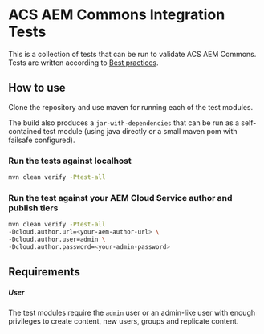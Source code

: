 # ACS AEM Commons Integration Tests
This is a collection of tests that can be run to validate ACS AEM Commons.
Tests are written according to [Best practices](https://github.com/adobe/aem-testing-clients/wiki/Best-practices).

## How to use
Clone the repository and use maven for running each of the test modules.

The build also produces a `jar-with-dependencies` that can be run as a self-contained test module
(using java directly or a small maven pom with failsafe configured).

### Run the tests against localhost
```bash
mvn clean verify -Ptest-all
```

### Run the test against your AEM Cloud Service author and publish tiers
```bash
mvn clean verify -Ptest-all
-Dcloud.author.url=<your-aem-author-url> \
-Dcloud.author.user=admin \
-Dcloud.author.password=<your-admin-password> 
```
## Requirements

##### User

The test modules require the `admin` user or an admin-like user with enough privileges to create content, new users,
groups and replicate content.
